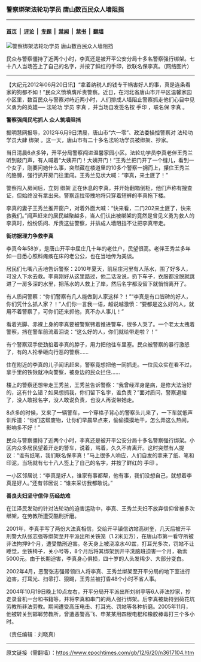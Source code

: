 ### 警察绑架法轮功学员  唐山数百民众人墙阻挡

---

#### [首页](../../../..?n3617104) &nbsp;|&nbsp; [评论](../../../../../epoch-comment?n3617104) &nbsp;|&nbsp; [专题](../../../../../epoch-special?n3617104) &nbsp;|&nbsp; [禁闻](../../../../../epoch-news?n3617104) &nbsp;|&nbsp; [禁书](../../../../../books?n3617104) &nbsp;|&nbsp; [翻墙](https://github.com/gfw-breaker/nogfw/blob/master/README.md?n3617104)


<div><img alt="警察绑架法轮功学员  唐山数百民众人墙阻挡" class="attachment-djy_600_400 size-djy_600_400 wp-post-image" src="https://i.epochtimes.com/assets/uploads/2012/06/1206200852052534.jpg"/>
<div class="caption">
 <p>
  民众与警察僵持了近两个小时，李真还是被开平公安分局十多名警察强行绑架。七十八人当场签上了自己的名字，并按了鲜红的手印，欲联名保李真。（网络图片）
 </p>
</div></div><hr/><div class="post_content" id="artbody" itemprop="articleBody">
 <!-- article content begin -->
 <p>
  【大纪元2012年06月20日讯】“拿着纳税人的钱专干祸害好人的事，真是连条看家的狗都不如！”民众义愤填膺斥责警察。近日，在河北省唐山市开平区温馨家园小区里，数百民众与警察对峙近两小时，人们排成人墙阻止警察抓走他们心目中见义勇为的英雄──
  <ok href="https://www.epochtimes.com/gb/tag/%E6%B3%95%E8%BD%AE%E5%8A%9F.html">
   法轮功
  </ok>
  学员
  <ok href="https://www.epochtimes.com/gb/tag/%E6%9D%8E%E7%9C%9F.html">
   李真
  </ok>
  ，并当场自发签名按
  <ok href="https://www.epochtimes.com/gb/tag/%E6%89%8B%E5%8D%B0.html">
   手印
  </ok>
  ，联名保
  <ok href="https://www.epochtimes.com/gb/tag/%E6%9D%8E%E7%9C%9F.html">
   李真
  </ok>
  。
 </p>
 <p>
  <b>
   警察强闯民宅抓人 众人筑墙阻挡
  </b>
 </p>
 <p>
  据明慧网报导，2012年6月9日清晨，唐山市“六一零”、政法委操控警察对
  <ok href="https://www.epochtimes.com/gb/tag/%E6%B3%95%E8%BD%AE%E5%8A%9F.html">
   法轮功
  </ok>
  学员大肆
  <ok href="https://www.epochtimes.com/gb/tag/%E7%BB%91%E6%9E%B6.html">
   绑架
  </ok>
  。这一天，唐山市有二十多名法轮功学员被绑架、抄家。
 </p>
 <p>
  当日清晨6点多钟，开平分局警察闯进温馨家园小区。法轮功学员李真老伴王秀兰听到敲门声，有人喊着“大姨开门！大姨开门！”王秀兰把门开了一个缝儿，看到一个女子，刚要问她什么事，突然藏在楼道里的10多个警察一拥而上，攥住王秀兰的胳膊，强行扒开房门往里闯。王秀兰见状大喊：“李真，来土匪了！”
 </p>
 <p>
  警察闯入房间后，立刻
  <ok href="https://www.epochtimes.com/gb/tag/%E7%BB%91%E6%9E%B6.html">
   绑架
  </ok>
  正在休息的李真，并开始翻箱倒柜，他们声称有搜查证，但始终没有拿出来。警察连拉带拽地将只穿着短裤的李真拖下楼。
 </p>
 <p>
  李真的妻子王秀兰推开窗户，对着外面大喊：“快来看，二门202来土匪了，快来救我们。”闻声赶来的居民越聚越多，当人们认出被绑架的竟然是曾见义勇为救人的李真时，纷纷质问、斥责这些警察，并排成人墙阻挡不让把李真带走。
 </p>
 <p>
  <b>
   街坊据理力争救李真
  </b>
 </p>
 <p>
  李真今年58岁，是唐山开平中屈庄几十年的老住户，民望很高。老伴王秀兰多年如一日悉心照料瘫痪在床的老公公，也在当地传为美谈。
 </p>
 <p>
  居民们七嘴八舌地告诉警察：2010年夏天，前屈庄河里有人落水，围了好多人，可没人下水去救。李真刚好从这里路过，他二话没说，扔下车子，衣服都没脱就跳进了一房多深的水里，把落水的人救上了岸，然后名字都没留下就悄悄离开了。
 </p>
 <p>
  有人质问警察：“你们警察有几人能做到人家这样？！”“李真是有口皆碑的好人，你们凭什么抓人家？！”人们你一言我一语，越说越激愤：“要都是这么好的人，就用不着警察了，可你们还来抓他，真不办人事儿！”
 </p>
 <p>
  看着光脚、赤裸上身的李真要被警察铐着推进警车，很多人哭了。一个老太太拽着警察，挡在警车前流着泪说：“这么好的人，你们就给带走啦？！”
 </p>
 <p>
  有个警察双手使劲掐着李真的脖子，用力把他往车里塞。民众被警察的暴行激怒了，有的人抡拳砸向行恶的警察……
 </p>
 <p>
  住在附近的李真的儿子闻讯赶来，警察竟想把他一同抓走。一位民众实在看不过，拿手里的铁锹就冲向警察，被身边的民众拦住……
 </p>
 <p>
  楼上的警察还想带走王秀兰，王秀兰告诉警察：“我曾经浑身是病，是修大法治好的，这有什么错？如果想抓我，你们留下名字，谁负责？”面对质问，警察退缩了，没人敢报名字，没人敢说负责，也没人再说带她走。
 </p>
 <p>
  8点多的时候，又来了一辆警车，一个穿格子背心的警察头儿来了，一下车就低声训斥道：“你们这帮废物，让你们早晨早点来，偷偷摸摸地干，怎么弄这么热闹，影响多不好！”
 </p>
 <p>
  民众与警察僵持了近两个小时，李真还是被开平公安分局十多名警察强行绑架。小区内众多居民望着开走的警车，说着，骂着，久久不肯离开。这时突然有人提议：“谁有纸笔，我们联名保李真！”马上很多人响应，人们自发的拿来了纸、笔和印泥，当场就有七十八人签上了自己的名字，并按了鲜红的
  <ok href="https://www.epochtimes.com/gb/tag/%E6%89%8B%E5%8D%B0.html">
   手印
  </ok>
  。
 </p>
 <p>
  一小区邻居说：“李真是好人，谁家有事都帮，他有事，我们没想自己，就想着李真是好人。”还有邻居说：“谁来采访我都敢说。”
 </p>
 <p>
  <b>
   善良夫妇坚守信仰 历经劫难
  </b>
 </p>
 <p>
  在江泽民发动的针对法轮功的迫害运动中，李真、王秀兰夫妇不放弃信仰曾被多次绑架，在劳教所遭受酷刑折磨。
 </p>
 <p>
  2001年，李真手写了两份大法真相信，交给开平镇信访站高树奎，几天后被开平刑警大队张志强等绑架至开平派出所关铁笼（1.2米见方），在唐山市第一看守所被非法拘押9个月，遭受酷刑迫害。冬天身上被浇凉水40盆，打耳光多次，罚站不让睡觉，坐铁椅子，关小号等，8个月后将其绑架到开平洗脑班迫害一个月，勒索5000元。由于长期迫害，李真身心俱损，四十岁的人头发稀少、大部分变白。
 </p>
 <p>
  2002年4月，恶警张志强带领四人将李真、王秀兰绑架至开平分局的地下室进行迫害，打耳光、扫帚打、狠踢，王秀兰被打昏48个小时不省人事。
 </p>
 <p>
  2004年10月19日晚上10点左右，开平分局开平派出所刘树亭等6人非法抄家，抄走录音机一台和书籍等，并将李真和串门的两人强行绑架。后李真被劫持到荷花坑劳教所非法劳教。期间遭受高压电击、打耳光、罚站等各种折磨。2005年11月，他被转关到邯郸劳教所，曾遭恶警高飞、申某某用四根电棍和橡胶棒毒打三个多小时。
 </p>
 <p>
  （责任编辑：刘晓真）
 </p>
 <!-- article content end -->
 <div id="below_article_ad">
 </div>
</div>


---

原文链接（需翻墙）：https://www.epochtimes.com/gb/12/6/20/n3617104.htm